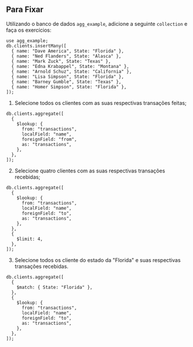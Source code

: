 ## Para Fixar

Utilizando o banco de dados `agg_example`, adicione a seguinte `collection` e faça os exercícios:

```
use agg_example;
db.clients.insertMany([
  { name: "Dave America", State: "Florida" },
  { name: "Ned Flanders", State: "Alasca" },
  { name: "Mark Zuck", State: "Texas" },
  { name: "Edna Krabappel", State: "Montana" },
  { name: "Arnold Schuz", State: "California" },
  { name: "Lisa Simpson", State: "Florida" },
  { name: "Barney Gumble", State: "Texas" },
  { name: "Homer Simpson", State: "Florida" },
]);
```

1. Selecione todos os clientes com as suas respectivas transações feitas;

```
db.clients.aggregate([
  {
    $lookup: {
      from: "transactions",
      localField: "name",
      foreignField: "from",
      as: "transactions",
    },
  },
]);
```

2. Selecione quatro clientes com as suas respectivas transações recebidas;

```
db.clients.aggregate([
  {
    $lookup: {
      from: "transactions",
      localField: "name",
      foreignField: "to",
      as: "transactions",
    },
  },
  {
    $limit: 4,
  },
]);
```
3. Selecione todos os cliente do estado da "Florida" e suas respectivas transações recebidas.

```
db.clients.aggregate([
  {
    $match: { State: "Florida" },
  },
  {
    $lookup: {
      from: "transactions",
      localField: "name",
      foreignField: "to",
      as: "transactions",
    },
  },
]);
```

